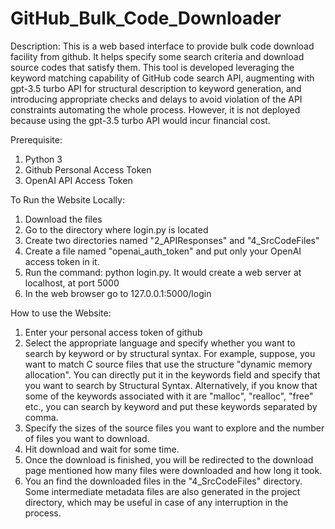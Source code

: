 # GitHub_Bulk_Code_Downloader

Description:
This is a web based interface to provide bulk code download facility from github. It helps specify some search criteria and download source codes that satisfy them. This tool is developed leveraging the keyword matching capability of GitHub code search API, augmenting with gpt-3.5 turbo API for structural description to keyword generation, and introducing appropriate checks and delays to avoid violation of the API constraints automating the whole process. However, it is not deployed because using the gpt-3.5 turbo API would incur financial cost.

Prerequisite:
1. Python 3
2. Github Personal Access Token
3. OpenAI API Access Token

To Run the Website Locally:
1. Download the files
2. Go to the directory where login.py is located
3. Create two directories named "2_APIResponses" and "4_SrcCodeFiles"
4. Create a file named "openai_auth_token" and put only your OpenAI access token in it.
5. Run the command: python login.py. It would create a web server at localhost, at port 5000
6. In the web browser go to 127.0.0.1:5000/login

How to use the Website:
1. Enter your personal access token of github
2. Select the appropriate language and specify whether you want to search by keyword or by structural syntax. For example, suppose, you want to match C source files that use the structure "dynamic memory allocation". You can directly put it in the keywords field and specify that you want to search by Structural Syntax. Alternatively, if you know that some of the keywords associated with it are "malloc", "realloc", "free" etc., you can search by keyword and put these keywords separated by comma.
3. Specify the sizes of the source files you want to explore and the number of files you want to download.
4. Hit download and wait for some time.
5. Once the download is finished, you will be redirected to the download page mentioned how many files were downloaded and how long it took.
6. You an find the downloaded files in the "4_SrcCodeFiles" directory. Some intermediate metadata files are also generated in the project directory, which may be useful in case of any interruption in the process.
